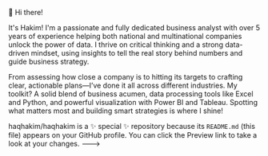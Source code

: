  👋 Hi there!

It's Hakim! I'm a passionate and fully dedicated business analyst with over 5 years of experience helping both national and multinational companies unlock the power of data. I thrive on critical thinking and a strong data-driven mindset, using insights to tell the real story behind numbers and guide business strategy.

From assessing how close a company is to hitting its targets to crafting clear, actionable plans—I’ve done it all across different industries. My toolkit? A solid blend of business acumen, data processing tools like Excel and Python, and powerful visualization with Power BI and Tableau. Spotting what matters most and building smart strategies is where I shine!

haqhakim/haqhakim is a ✨ special ✨ repository because its `README.md` (this file) appears on your GitHub profile.
You can click the Preview link to take a look at your changes.
--->
